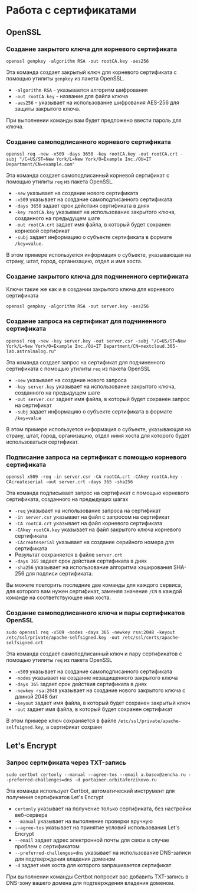 # Работа с сертификатами
## OpenSSL

### Создание закрытого ключа для корневого сертификата
```
openssl genpkey -algorithm RSA -out rootCA.key -aes256
```
Эта команда создает закрытый ключ для корневого сертификата с помощью утилиты `genpkey` из пакета OpenSSL. 

- `-algorithm RSA` -  указывается алгоритм шифрования
- `-out rootCA.key` - название для файла ключа
- `-aes256` - указывает на использование шифрования AES-256 для защиты закрытого ключа. 

При выполнении команды вам будет предложено ввести пароль для ключа.
### Создание самоподписанного корневого сертификата
```
openssl req -new -x509 -days 3650 -key rootCA.key -out rootCA.crt -subj "/C=US/ST=New York/L=New York/O=Example Inc./OU=IT Department/CN=example.com"
```
Эта команда создает самоподписанный корневой сертификат с помощью утилиты `req` из пакета OpenSSL. 
- `-new` указывает на создание нового сертификата
- `-x509` указывает на создание самоподписанного сертификата 
- `-days 3650` задает срок действия сертификата в днях
- `-key rootCA.key` указывает на использование закрытого ключа, созданного на предыдущем шаге
- `-out rootCA.crt` задает имя файла, в который будет сохранен корневой сертификат
- `-subj` задает информацию о субъекте сертификата в формате `/key=value`. 

В этом примере используется информация о субъекте, указывающая на страну, штат, город, организацию, отдел и имя хоста.

### Создание закрытого ключа для подчиненного сертификата
Ключи такие же как и в создании закрытого ключа для корневого сертификата
```
openssl genpkey -algorithm RSA -out server.key -aes256
```

### Создание запроса на сертификат для подчиненного сертификата
```
openssl req -new -key server.key -out server.csr -subj "/C=US/ST=New York/L=New York/O=Example Inc./OU=IT Department/CN=nextcloud.305-lab.astralnalog.ru"
```
Эта команда создает запрос на сертификат для подчиненного сертификата с помощью утилиты `req` из пакета OpenSSL

- `-new` указывает на создание нового запроса
- `-key server.key` указывает на использование закрытого ключа, созданного на предыдущем шаге
- `-out server.csr` задает имя файла, в который будет сохранен запрос на сертификат
- `-subj` задает информацию о субъекте сертификата в формате `/key=value`

В этом примере используется информация о субъекте, указывающая на страну, штат, город, организацию, отдел иимя хоста для которого будет использоваться сертификат.

### Подписание запроса на сертификат с помощью корневого сертификата
```
openssl x509 -req -in server.csr -CA rootCA.crt -CAkey rootCA.key -CAcreateserial -out server.crt -days 365 -sha256
```
Эта команда подписывает запрос на сертификат с помощью корневого сертификата, созданного на предыдущих шагах

- `-req` указывает на использование запроса на сертификат
- `-in server.csr` указывает на файл с запросом на сертификат
- `-CA rootCA.crt` указывает на файл корневого сертификата
- `-CAkey rootCA.key` указывает на файл закрытого ключа корневого сертификата
- `-CAcreateserial` указывает на создание серийного номера для сертификата
- Результат сохраняется в файле `server.crt`
- `-days 365` задает срок действия сертификата в днях
- `-sha256` указывает на использование алгоритма хэширования SHA-256 для подписи сертификата.

Вы можете повторить последние две команды для каждого сервиса, для которого вам нужен сертификат, заменяя значение `/CN` в каждой команде на соответствующее имя хоста.

### Создание самоподписанного ключа и пары сертификатов OpenSSL
```
sudo openssl req -x509 -nodes -days 365 -newkey rsa:2048 -keyout /etc/ssl/private/apache-selfsigned.key -out /etc/ssl/certs/apache-selfsigned.crt
```
Эта команда создает самоподписанный ключ и пару сертификатов с помощью утилиты `req` из пакета OpenSSL

- `-x509` указывает на создание самоподписанного сертификата
- `-nodes` указывает на создание незащищенного закрытого ключа
- `-days 365` задает срок действия сертификата в днях
- `-newkey rsa:2048` указывает на создание нового закрытого ключа с длиной 2048 бит
- `-keyout` задает имя файла, в который будет сохранен закрытый ключ
- `-out` задает имя файла, в который будет сохранен сертификат

В этом примере ключ сохраняется в файле `/etc/ssl/private/apache-selfsigned.key`, а сертификат сохраня


## Let's Encrypt

### Запрос сертификата через TXT-запись
```
sudo certbot certonly --manual --agree-tos --email a.basov@zencha.ru --preferred-challenges=dns -d portainer.orbitaferzikovo.ru
```
Эта команда использует Certbot, автоматический инструмент для получения сертификатов Let's Encrypt

- `certonly` указывает на получение только сертификата, без настройки веб-сервера
- `--manual` указывает на выполнение проверки вручную
- `--agree-tos` указывает на принятие условий использования Let's Encrypt
- `--email` задает адрес электронной почты для связи в случае проблем с сертификатом
- `--preferred-challenges=dns` указывает на использование DNS-записи для подтверждения владения доменом
- `-d` задает имя хоста для которого запрашивается сертификат

При выполнении команды Certbot попросит вас добавить TXT-запись в DNS-зону вашего домена для подтверждения владения доменом.


